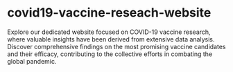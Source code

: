 # covid19-vaccine-reseach-website
Explore our dedicated website focused on COVID-19 vaccine research, where valuable insights have been derived from extensive data analysis. Discover comprehensive findings on the most promising vaccine candidates and their efficacy, contributing to the collective efforts in combating the global pandemic.
